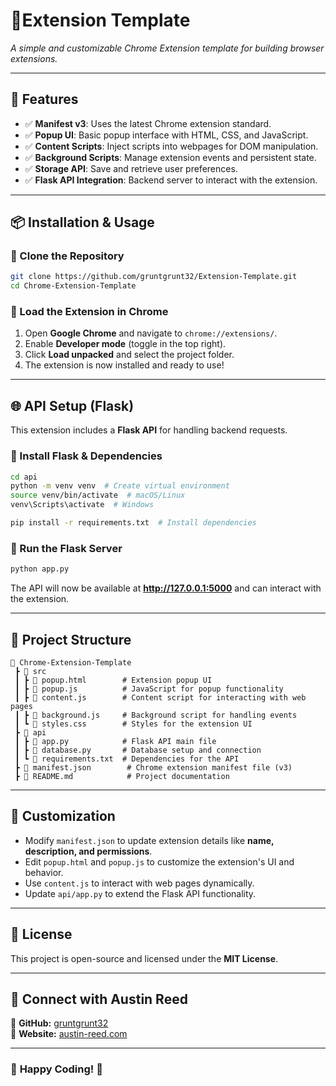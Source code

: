 # 🧩Extension Template  

_A simple and customizable Chrome Extension template for building browser extensions._  

---

## 🚀 Features  
- ✅ **Manifest v3**: Uses the latest Chrome extension standard.  
- ✅ **Popup UI**: Basic popup interface with HTML, CSS, and JavaScript.  
- ✅ **Content Scripts**: Inject scripts into webpages for DOM manipulation.  
- ✅ **Background Scripts**: Manage extension events and persistent state.  
- ✅ **Storage API**: Save and retrieve user preferences.  
- ✅ **Flask API Integration**: Backend server to interact with the extension.  

---

## 📦 Installation & Usage  

### 🔹 Clone the Repository  
```sh
git clone https://github.com/gruntgrunt32/Extension-Template.git
cd Chrome-Extension-Template
```  

### 🔹 Load the Extension in Chrome  
1. Open **Google Chrome** and navigate to `chrome://extensions/`.  
2. Enable **Developer mode** (toggle in the top right).  
3. Click **Load unpacked** and select the project folder.  
4. The extension is now installed and ready to use!  

---

## 🌐 API Setup (Flask)  

This extension includes a **Flask API** for handling backend requests.  

### 🔹 Install Flask & Dependencies  
```sh
cd api
python -m venv venv  # Create virtual environment
source venv/bin/activate  # macOS/Linux
venv\Scripts\activate  # Windows

pip install -r requirements.txt  # Install dependencies
```  

### 🔹 Run the Flask Server  
```sh
python app.py
```  
The API will now be available at **http://127.0.0.1:5000** and can interact with the extension.  

---

## 📂 Project Structure  

```
📂 Chrome-Extension-Template
 ┣ 📂 src
 ┃ ┣ 📜 popup.html        # Extension popup UI
 ┃ ┣ 📜 popup.js          # JavaScript for popup functionality
 ┃ ┣ 📜 content.js        # Content script for interacting with web pages
 ┃ ┣ 📜 background.js     # Background script for handling events
 ┃ ┗ 📜 styles.css        # Styles for the extension UI
 ┣ 📂 api
 ┃ ┣ 📜 app.py            # Flask API main file
 ┃ ┣ 📜 database.py       # Database setup and connection
 ┃ ┗ 📜 requirements.txt  # Dependencies for the API
 ┣ 📜 manifest.json        # Chrome extension manifest file (v3)
 ┣ 📜 README.md            # Project documentation
```  

---

## 🎨 Customization  

- Modify `manifest.json` to update extension details like **name, description, and permissions**.  
- Edit `popup.html` and `popup.js` to customize the extension's UI and behavior.  
- Use `content.js` to interact with web pages dynamically.  
- Update `api/app.py` to extend the Flask API functionality.  

---

## 📜 License  
This project is open-source and licensed under the **MIT License**.  

---


## 📢 Connect with Austin Reed  
🔗 **GitHub:** [gruntgrunt32](https://github.com/gruntgrunt32)  
🔗 **Website:** [austin-reed.com](https://austin-reed.com)  

---

### 🎉 **Happy Coding!** 🚀  
